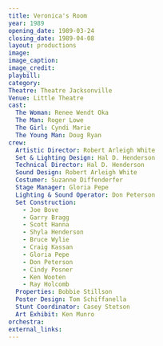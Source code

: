 ```yaml
---
title: Veronica's Room
year: 1989
opening_date: 1989-03-24
closing_date: 1989-04-08
layout: productions
image:
image_caption:
image_credit:
playbill: 
category: 
Theatre: Theatre Jacksonville
Venue: Little Theatre
cast:
  The Woman: Renee Wendt Oka
  The Man: Roger Lowe
  The Girl: Cyndi Marie
  The Young Man: Doug Ryan
crew:
  Artistic Director: Robert Arleigh White
  Set & Lighting Design: Hal D. Henderson
  Technical Director: Hal D. Henderson
  Sound Design: Robert Arleigh White
  Costumer: Suzanne Diffenderfer
  Stage Manager: Gloria Pepe
  Lighting & Sound Operator: Don Peterson
  Set Construction:
    - Joe Bove
    - Garry Bragg
    - Scott Hanna
    - Shyla Henderson
    - Bruce Wylie
    - Craig Kassan
    - Gloria Pepe
    - Don Peterson
    - Cindy Posner
    - Ken Wooten
    - Ray Holcomb
  Properties: Bobbie Stillson
  Poster Design: Tom Schiffanella
  Stunt Coordinator: Casey Stetson
  Art Exhibit: Ken Munro
orchestra:
external_links:
---
```


